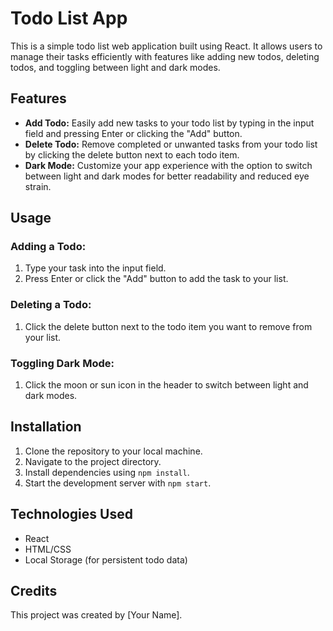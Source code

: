 # Todo List App

This is a simple todo list web application built using React. It allows users to manage their tasks efficiently with features like adding new todos, deleting todos, and toggling between light and dark modes.

## Features

- **Add Todo:** Easily add new tasks to your todo list by typing in the input field and pressing Enter or clicking the "Add" button.
- **Delete Todo:** Remove completed or unwanted tasks from your todo list by clicking the delete button next to each todo item.
- **Dark Mode:** Customize your app experience with the option to switch between light and dark modes for better readability and reduced eye strain.

## Usage

### Adding a Todo:
1. Type your task into the input field.
2. Press Enter or click the "Add" button to add the task to your list.

### Deleting a Todo:
1. Click the delete button next to the todo item you want to remove from your list.

### Toggling Dark Mode:
1. Click the moon or sun icon in the header to switch between light and dark modes.

## Installation

1. Clone the repository to your local machine.
2. Navigate to the project directory.
3. Install dependencies using `npm install`.
4. Start the development server with `npm start`.

## Technologies Used

- React
- HTML/CSS
- Local Storage (for persistent todo data)

## Credits

This project was created by [Your Name].
